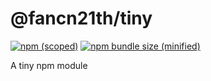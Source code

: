 # @fancn21th/tiny

[![npm (scoped)](https://img.shields.io/npm/v/@fancn21th/tiny.svg)](https://github.com/fancn21th/tiny)
[![npm bundle size (minified)](https://img.shields.io/fancn21th/min/@fancn21th/tiny.svg)](https://github.com/fancn21th/tiny)

A tiny npm module
